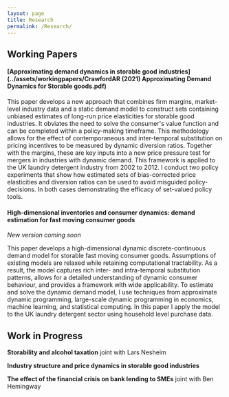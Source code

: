 ```yaml
---
layout: page
title: Research
permalink: /Research/
---
```


## Working Papers

#### [Approximating demand dynamics in storable good industries](../assets/workingpapers/CrawfordAR (2021) Approximating Demand Dynamics for Storable goods.pdf)

This paper develops a new approach that combines firm margins, market-level industry data and a static demand model to construct sets containing unbiased estimates of long-run price elasticities for storable good industries. It obviates the need to solve the consumer's value function and can be completed within a policy-making timeframe. This methodology allows for the effect of contemporaneous and inter-temporal substitution on pricing incentives to be measured by dynamic diversion ratios. Together with the margins, these are key inputs into a new price pressure test for mergers in industries with dynamic demand. This framework is applied to the UK laundry detergent industry from 2002 to 2012. I conduct two policy experiments that show how estimated sets of bias-corrected price elasticities and diversion ratios can be used to avoid misguided policy-decisions. In both cases demonstrating the efficacy of set-valued policy tools.

#### High-dimensional inventories and consumer dynamics: demand estimation for fast moving consumer goods 

_New version coming soon_

<!--**[High-dimensional inventories and consumer dynamics: demand estimation for fast moving consumer goods](../assets/workingpapers/AlanCrawfordJMP.pdf)**-->

This paper develops a high-dimensional dynamic discrete-continuous demand model for storable fast moving consumer goods. Assumptions of existing models are relaxed while retaining computational tractability. As a result, the model captures rich inter- and intra-temporal substitution patterns, allows for a detailed understanding of dynamic consumer behaviour, and provides a framework with wide applicability. To estimate and solve the dynamic demand model, I use techniques from approximate dynamic programming, large-scale dynamic programming in economics, machine learning, and statistical computing. In this paper I apply the model to the UK laundry detergent sector using household level purchase data.


## Work in Progress

**Storability and alcohol taxation** joint with Lars Nesheim  

**Industry structure and price dynamics in storable good industries**

**The effect of the financial crisis on bank lending to SMEs** joint with Ben Hemingway 